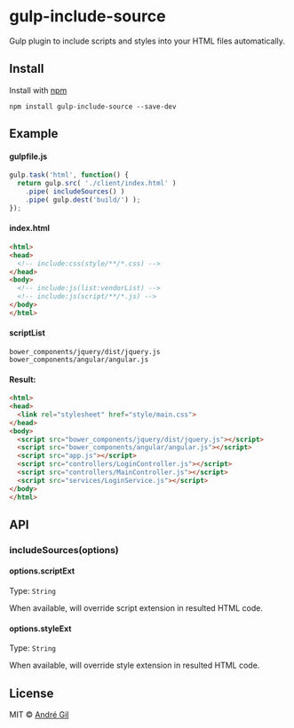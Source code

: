 # gulp-include-source

Gulp plugin to include scripts and styles into your HTML files automatically.

## Install

Install with [npm](https://npmjs.org/package/gulp-ngmin)

```
npm install gulp-include-source --save-dev
```

## Example

#### gulpfile.js

```js
gulp.task('html', function() {
  return gulp.src( './client/index.html' )
    .pipe( includeSources() )
    .pipe( gulp.dest('build/') );
});
```

#### index.html

```html
<html>
<head>
  <!-- include:css(style/**/*.css) -->
</head>
<body>
  <!-- include:js(list:vendorList) -->
  <!-- include:js(script/**/*.js) -->
</body>
</html>
```

#### scriptList

```
bower_components/jquery/dist/jquery.js
bower_components/angular/angular.js
```

#### Result:

```html
<html>
<head>
  <link rel="stylesheet" href="style/main.css">
</head>
<body>
  <script src="bower_components/jquery/dist/jquery.js"></script>
  <script src="bower_components/angular/angular.js"></script>
  <script src="app.js"></script>
  <script src="controllers/LoginController.js"></script>
  <script src="controllers/MainController.js"></script>
  <script src="services/LoginService.js"></script>
</body>
</html>
```

## API

### includeSources(options)

#### options.scriptExt

Type: `String`

When available, will override script extension in resulted HTML code.

#### options.styleExt

Type: `String`

When available, will override style extension in resulted HTML code.

## License

MIT © [André Gil](http://somepixels.net)